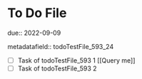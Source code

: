# To Do File

due:: 2022-09-09

metadatafield:: todoTestFile_593\_24

- [ ] Task of todoTestFile_593 1 [[Query me]]
- [ ] Task of todoTestFile_593 2

